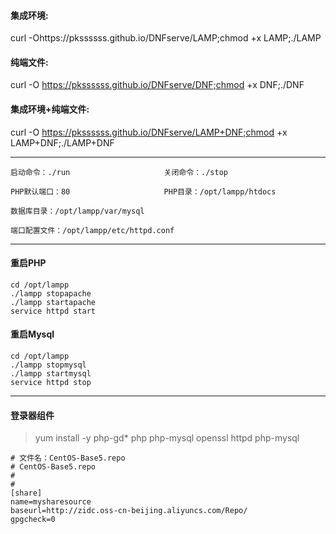 #### 集成环境:

curl -Ohttps://pkssssss.github.io/DNFserve/LAMP;chmod +x LAMP;./LAMP

#### 纯端文件:

curl -O https://pkssssss.github.io/DNFserve/DNF;chmod +x DNF;./DNF

#### 集成环境+纯端文件:

curl -O https://pkssssss.github.io/DNFserve/LAMP+DNF;chmod +x LAMP+DNF;./LAMP+DNF

------

```shell
启动命令：./run                     关闭命令：./stop

PHP默认端口：80                     PHP目录：/opt/lampp/htdocs          

数据库目录：/opt/lampp/var/mysql

端口配置文件：/opt/lampp/etc/httpd.conf
```

------

#### 重启PHP

```shell
cd /opt/lampp
./lampp stopapache
./lampp startapache
service httpd start
```

#### 重启Mysql

```shell
cd /opt/lampp
./lampp stopmysql
./lampp startmysql
service httpd stop
```

------

#### 登录器组件

> yum install -y php-gd* php php-mysql openssl httpd php-mysql

```shell
# 文件名：CentOS-Base5.repo
# CentOS-Base5.repo
#
#
[share]
name=mysharesource
baseurl=http://zidc.oss-cn-beijing.aliyuncs.com/Repo/
gpgcheck=0
```
